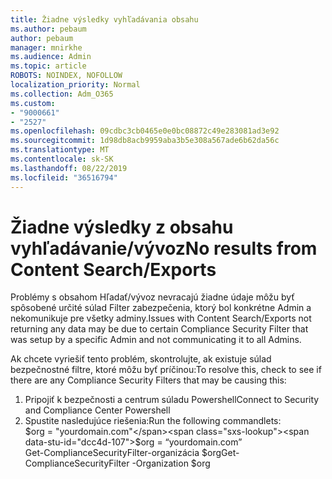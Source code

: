 ```yaml
---
title: Žiadne výsledky vyhľadávania obsahu
ms.author: pebaum
author: pebaum
manager: mnirkhe
ms.audience: Admin
ms.topic: article
ROBOTS: NOINDEX, NOFOLLOW
localization_priority: Normal
ms.collection: Adm_O365
ms.custom:
- "9000661"
- "2527"
ms.openlocfilehash: 09cdbc3cb0465e0e0bc08872c49e283081ad3e92
ms.sourcegitcommit: 1d98db8acb9959aba3b5e308a567ade6b62da56c
ms.translationtype: MT
ms.contentlocale: sk-SK
ms.lasthandoff: 08/22/2019
ms.locfileid: "36516794"
---
```

# <a name="no-results-from-content-searchexports"></a><span data-ttu-id="dcc4d-102">Žiadne výsledky z obsahu vyhľadávanie/vývoz</span><span class="sxs-lookup"><span data-stu-id="dcc4d-102">No results from Content Search/Exports</span></span>

<span data-ttu-id="dcc4d-103">Problémy s obsahom Hľadať/vývoz nevracajú žiadne údaje môžu byť spôsobené určité súlad Filter zabezpečenia, ktorý bol konkrétne Admin a nekomunikuje pre všetky adminy.</span><span class="sxs-lookup"><span data-stu-id="dcc4d-103">Issues with Content Search/Exports not returning any data may be due to certain Compliance Security Filter that was setup by a specific Admin and not communicating it to all Admins.</span></span>

<span data-ttu-id="dcc4d-104">Ak chcete vyriešiť tento problém, skontrolujte, ak existuje súlad bezpečnostné filtre, ktoré môžu byť príčinou:</span><span class="sxs-lookup"><span data-stu-id="dcc4d-104">To resolve this, check to see if there are any Compliance Security Filters that may be causing this:</span></span>
1. <span data-ttu-id="dcc4d-105">Pripojiť k bezpečnosti a centrum súladu Powershell</span><span class="sxs-lookup"><span data-stu-id="dcc4d-105">Connect to Security and Compliance Center Powershell</span></span>
2. <span data-ttu-id="dcc4d-106">Spustite nasledujúce riešenia:</span><span class="sxs-lookup"><span data-stu-id="dcc4d-106">Run the following commandlets:</span></span>
<br><span data-ttu-id="dcc4d-107">$org = "yourdomain.com"</span><span class="sxs-lookup"><span data-stu-id="dcc4d-107">$org = “yourdomain.com”</span></span>
<br><span data-ttu-id="dcc4d-108">Get-ComplianceSecurityFilter-organizácia $org</span><span class="sxs-lookup"><span data-stu-id="dcc4d-108">Get-ComplianceSecurityFilter -Organization $org</span></span>